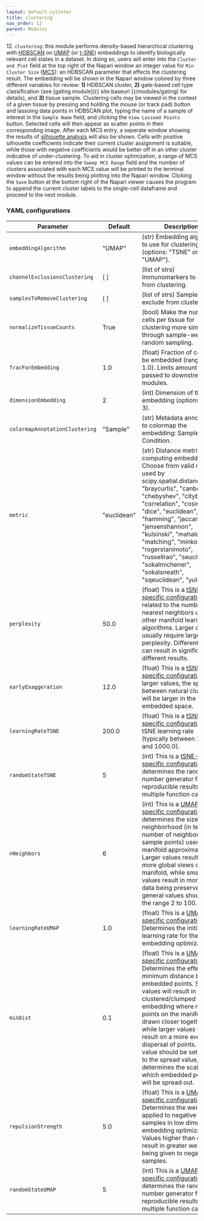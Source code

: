 ```yaml
---
layout: default-cylinter
title: clustering
nav_order: 12
parent: Modules
---
```


12\. `clustering`: this module performs density-based hierarchical clustering with [HDBSCAN](https://hdbscan.readthedocs.io/en/latest/api.html) on [UMAP](https://umap-learn.readthedocs.io/en/latest/) (or [t-SNE](https://scikit-learn.org/stable/modules/generated/sklearn.manifold.TSNE.html)) embeddings to identify biologically relevant cell states in a dataset. In doing so, users will enter into the `Cluster and Plot` field at the top right of the Napari window an integer value for `Min Cluster Size` ([MCS](https://hdbscan.readthedocs.io/en/latest/api.html)): an HDBSCAN parameter that effects the clustering result. The embedding will be shown in the Napari window colored by three different variables for review: **1)** HDBSCAN cluster, **2)** gate-based cell type classification (see [gating module]({{ site.baseurl }}/modules/gating) for details), and **3)** tissue sample. Clustering cells may be viewed in the context of a given tissue by pressing and holding the mouse (or track pad) button and lassoing data points in HDBSCAN plot, typing the name of a sample of interest in the `Sample Name` field, and clicking the `View Lassoed Points` button. Selected cells will then appear as scatter points in their corresponding image. After each MCS entry, a seperate window showing the results of [silhouette analysis](https://www.sciencedirect.com/science/article/pii/0377042787901257) will also be shown. Cells with positive silhouette coefficients indicate their current cluster assignment is suitable, while those with negative coefficients would be better off in an other cluster indicative of under-clustering. To aid in cluster optimization, a range of MCS values can be entered into the `Sweep MCS Range` field and the number of clusters associated with each MCS value will be printed to the terminal window without the results being plotting into the Napari window. Clicking the `Save` button at the bottom right of the Napari viewer causes the program to append the current cluster labels to the single-cell dataframe and proceed to the next module.

### YAML configurations

| Parameter | Default | Description |
| --- | --- | --- |
| `embeddingAlgorithm` | "UMAP" | (str) Embedding algorithm to use for clustering (options: "TSNE" or "UMAP"). |
| `channelExclusionsClustering` | [ ] | (list of strs) Immunomarkers to exclude from clustering. |
| `samplesToRemoveClustering` | [ ] | (list of strs) Samples to exclude from clustering. |
| `normalizeTissueCounts` | True | (bool) Make the number of cells per tissue for clustering more similar through sample-weighted random sampling. |
| `fracForEmbedding` | 1.0 | (float) Fraction of cells to be embedded (range: 0.0-1.0). Limits amount of data passed to downstream modules. |
| `dimensionEmbedding` | 2 | (int) Dimension of the embedding (options: 2 or 3). |
| `colormapAnnotationClustering` | "Sample" | (str) Metadata annotation to colormap the embedding: Sample or Condition. |
| `metric` | "euclidean" | (str) Distance metric for computing embedding. Choose from valid metrics used by scipy.spatial.distance.pdist: "braycurtis", "canberra", "chebyshev", "cityblock", "correlation", "cosine", "dice", "euclidean", "hamming", "jaccard", "jensenshannon", "kulsinski", "mahalanobis", "matching", "minkowski", "rogerstanimoto", "russellrao", "seuclidean", "sokalmichener", "sokalsneath", "sqeuclidean", "yule". |
| `perplexity` | 50.0 | (float) This is a [tSNE-specific configuration](https://scikit-learn.org/stable/modules/generated/sklearn.manifold.TSNE.html) related to the number of nearest neighbors used in other manifold learning algorithms. Larger datasets usually require larger perplexity. Different values can result in significantly different results. |
| `earlyExaggeration` | 12.0 | (float) This is a [tSNE-specific configuration](https://scikit-learn.org/stable/modules/generated/sklearn.manifold.TSNE.html). For larger values, the space between natural clusters will be larger in the embedded space. |
| `learningRateTSNE` | 200.0 | (float) This is a [tSNE-specific configuration](https://scikit-learn.org/stable/modules/generated/sklearn.manifold.TSNE.html). tSNE learning rate (typically between 10.0 and 1000.0). |
| `randomStateTSNE` | 5 | (int) This is a [tSNE-specific configuration](https://scikit-learn.org/stable/modules/generated/sklearn.manifold.TSNE.html). It determines the random number generator for reproducible results across multiple function calls. |
| `nNeighbors` | 6 | (int) This is a [UMAP-specific configuration](https://umap-learn.readthedocs.io/en/latest/api.html). It determines the size of local neighborhood (in terms of number of neighboring sample points) used for manifold approximation. Larger values result in more global views of the manifold, while smaller values result in more local data being preserved. In general values should be in the range 2 to 100. |
| `learningRateUMAP` | 1.0 | (float) This is a [UMAP-specific configuration](https://umap-learn.readthedocs.io/en/latest/api.html). It Determines the initial learning rate for the embedding optimization. |
| `minDist` | 0.1 | (float) This is a [UMAP-specific configuration](https://umap-learn.readthedocs.io/en/latest/api.html). Determines the effective minimum distance between embedded points. Smaller values will result in a more clustered/clumped embedding where nearby points on the manifold are drawn closer together, while larger values will result on a more even dispersal of points. The value should be set relative to the spread value, which determines the scale at which embedded points will be spread out. |
| `repulsionStrength` | 5.0 | (float) This is a [UMAP-specific configuration](https://umap-learn.readthedocs.io/en/latest/api.html). Determines the weighting applied to negative samples in low dimensional embedding optimization. Values higher than one will result in greater weight being given to negative samples. |
| `randomStateUMAP` | 5 | (int) This is a [UMAP-specific configuration](https://umap-learn.readthedocs.io/en/latest/api.html). It determines the random number generator for reproducible results across multiple function calls. |
